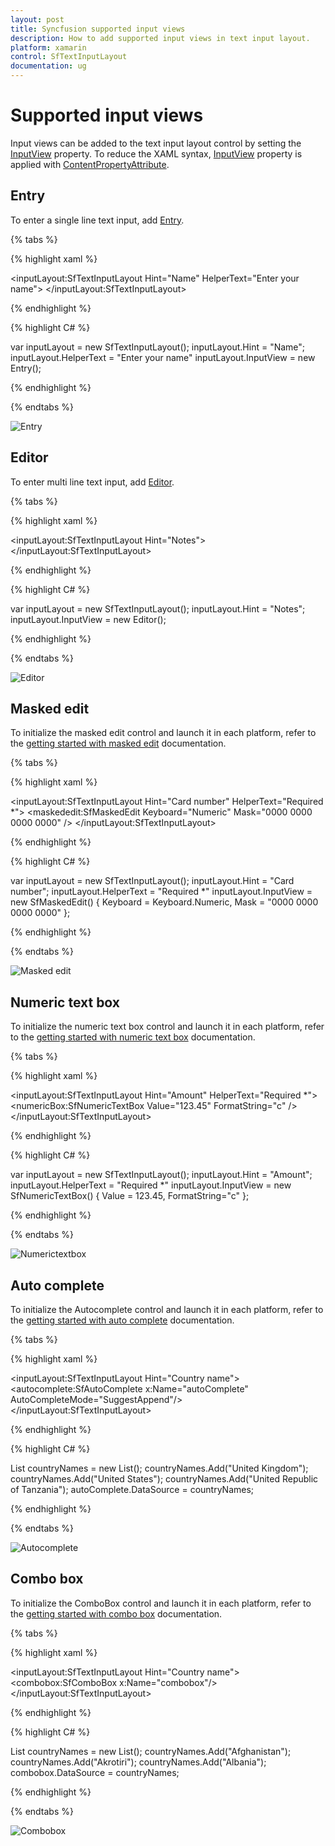 ```yaml
---
layout: post
title: Syncfusion supported input views
description: How to add supported input views in text input layout.
platform: xamarin
control: SfTextInputLayout
documentation: ug
---
```


# Supported input views

Input views can be added to the text input layout control by setting the [InputView](https://help.syncfusion.com/cr/cref_files/xamarin/Syncfusion.Core.XForms~Syncfusion.XForms.TextInputLayout.SfTextInputLayout~InputView.html) property. To reduce the XAML syntax, [InputView](https://help.syncfusion.com/cr/cref_files/xamarin/Syncfusion.Core.XForms~Syncfusion.XForms.TextInputLayout.SfTextInputLayout~InputView.html) property is applied with [ContentPropertyAttribute](https://docs.microsoft.com/en-us/dotnet/api/xamarin.forms.contentpropertyattribute?view=xamarin-forms).

## Entry

To enter a single line text input, add [Entry](https://docs.microsoft.com/en-us/xamarin/xamarin-forms/user-interface/text/entry).

{% tabs %} 

{% highlight xaml %} 

<inputLayout:SfTextInputLayout
   Hint="Name"
   HelperText="Enter your name">
   <Entry />
</inputLayout:SfTextInputLayout>  

{% endhighlight %}

{% highlight C# %} 

var inputLayout = new SfTextInputLayout();
inputLayout.Hint = "Name"; 
inputLayout.HelperText = "Enter your name"
inputLayout.InputView = new Entry(); 

{% endhighlight %}

{% endtabs %}

![Entry](Supported-input-views-images/textInput_input_img1.PNG)

## Editor


To enter multi line text input, add [Editor](https://docs.microsoft.com/en-us/xamarin/xamarin-forms/user-interface/text/editor).


{% tabs %} 

{% highlight xaml %} 

<inputLayout:SfTextInputLayout
   Hint="Notes">
   <Editor />
</inputLayout:SfTextInputLayout>  

{% endhighlight %}

{% highlight C# %} 

var inputLayout = new SfTextInputLayout();
inputLayout.Hint = "Notes"; 
inputLayout.InputView = new Editor(); 

{% endhighlight %}

{% endtabs %}

![Editor](Supported-input-views-images/textInput_input_img2.PNG)

## Masked edit

To initialize the masked edit control and launch it in each platform, refer to the [getting started with masked edit](https://help.syncfusion.com/xamarin/sfmaskededit/getting-started) documentation.

{% tabs %} 

{% highlight xaml %} 

<inputLayout:SfTextInputLayout
   Hint="Card number"
   HelperText="Required *">
   <maskededit:SfMaskedEdit
        Keyboard="Numeric"
        Mask="0000 0000 0000 0000" />
</inputLayout:SfTextInputLayout>  

{% endhighlight %}

{% highlight C# %} 

var inputLayout = new SfTextInputLayout();
inputLayout.Hint = "Card number"; 
inputLayout.HelperText = "Required *"
inputLayout.InputView = new SfMaskedEdit() { Keyboard = Keyboard.Numeric, Mask = "0000 0000 0000 0000" }; 

{% endhighlight %}

{% endtabs %}

![Masked edit](Supported-input-views-images/textInput_input_img3.PNG)

## Numeric text box

To initialize the numeric text box control and launch it in each platform, refer to the [getting started with numeric text box](https://help.syncfusion.com/xamarin/sfnumerictextbox/getting-started) documentation.

{% tabs %} 

{% highlight xaml %} 

<inputLayout:SfTextInputLayout
   Hint="Amount"
   HelperText="Required *">
   <numericBox:SfNumericTextBox 
      Value="123.45"
      FormatString="c" />
</inputLayout:SfTextInputLayout>  

{% endhighlight %}

{% highlight C# %} 

var inputLayout = new SfTextInputLayout();
inputLayout.Hint = "Amount"; 
inputLayout.HelperText = "Required *"
inputLayout.InputView = new SfNumericTextBox() { Value = 123.45, FormatString="c" }; 

{% endhighlight %}

{% endtabs %}


![Numerictextbox](Supported-input-views-images/textInput_input_img4.PNG)

## Auto complete

To initialize the Autocomplete control and launch it in each platform, refer to the [getting started with auto complete](https://help.syncfusion.com/xamarin/sfautocomplete/getting-started) documentation.

{% tabs %} 

{% highlight xaml %} 

<inputLayout:SfTextInputLayout Hint="Country name">
   <autocomplete:SfAutoComplete x:Name="autoComplete" AutoCompleteMode="SuggestAppend"/>
</inputLayout:SfTextInputLayout>

{% endhighlight %}

{% highlight C# %} 

List<String> countryNames = new List<String>();
countryNames.Add("United Kingdom");
countryNames.Add("United States");
countryNames.Add("United Republic of Tanzania");
autoComplete.DataSource = countryNames;

{% endhighlight %}

{% endtabs %}

![Autocomplete](Supported-input-views-images/textInput_input_img5.PNG)

## Combo box

To initialize the ComboBox control and launch it in each platform, refer to the [getting started with combo box](https://help.syncfusion.com/xamarin/sfcombobox/getting-started) documentation.

{% tabs %} 

{% highlight xaml %} 

<inputLayout:SfTextInputLayout Hint="Country name">
   <combobox:SfComboBox  x:Name="combobox"/>
</inputLayout:SfTextInputLayout> 

{% endhighlight %}

{% highlight C# %} 

List<String> countryNames = new List<String>();
countryNames.Add("Afghanistan");
countryNames.Add("Akrotiri");
countryNames.Add("Albania");
combobox.DataSource = countryNames;

{% endhighlight %}

{% endtabs %}

![Combobox](Supported-input-views-images/textInput_input_img6.PNG)